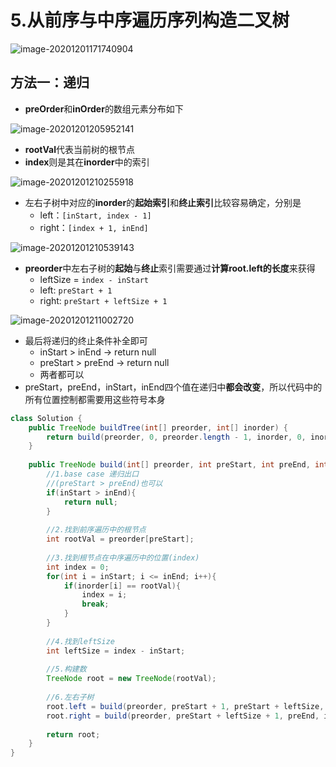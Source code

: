 # 5.从前序与中序遍历序列构造二叉树

![image-20201201171740904](https://raw.githubusercontent.com/TWDH/Leetcode-From-Zero/master/img/image-20201201171740904.png)

## 方法一：递归

* **preOrder**和**inOrder**的数组元素分布如下

![image-20201201205952141](https://raw.githubusercontent.com/TWDH/Leetcode-From-Zero/master/img/image-20201201205952141.png)

* **rootVal**代表当前树的根节点
* **index**则是其在**inorder**中的索引

![image-20201201210255918](https://raw.githubusercontent.com/TWDH/Leetcode-From-Zero/master/img/image-20201201210255918.png)

* 左右子树中对应的**inorder**的**起始索引**和**终止索引**比较容易确定，分别是
  * left：`[inStart, index - 1]`
  * right：`[index + 1, inEnd]`

![image-20201201210539143](https://raw.githubusercontent.com/TWDH/Leetcode-From-Zero/master/img/image-20201201210539143.png)

* **preorder**中左右子树的**起始**与**终止**索引需要通过**计算root.left的长度**来获得
  * leftSize = `index - inStart`
  * left: `preStart + 1`
  * right: `preStart + leftSize + 1`

![image-20201201211002720](https://raw.githubusercontent.com/TWDH/Leetcode-From-Zero/master/img/image-20201201211002720.png)

* 最后将递归的终止条件补全即可
  * inStart > inEnd -> return null
  * preStart > preEnd -> return null
  * 两者都可以
* preStart，preEnd，inStart，inEnd四个值在递归中**都会改变**，所以代码中的所有位置控制都需要用这些符号本身

```java
class Solution {
    public TreeNode buildTree(int[] preorder, int[] inorder) {
        return build(preorder, 0, preorder.length - 1, inorder, 0, inorder.length - 1);
    }
    
    public TreeNode build(int[] preorder, int preStart, int preEnd, int[] inorder, int inStart, int inEnd){
        //1.base case 递归出口
        //(preStart > preEnd)也可以
        if(inStart > inEnd){
            return null;
        }
        
        //2.找到前序遍历中的根节点
        int rootVal = preorder[preStart];
        
        //3.找到根节点在中序遍历中的位置(index)
        int index = 0;
        for(int i = inStart; i <= inEnd; i++){
            if(inorder[i] == rootVal){
                index = i;
                break;
            }
        }
        
        //4.找到leftSize
        int leftSize = index - inStart;
        
        //5.构建数
        TreeNode root = new TreeNode(rootVal);
        
        //6.左右子树
        root.left = build(preorder, preStart + 1, preStart + leftSize, inorder, inStart, index -1);
        root.right = build(preorder, preStart + leftSize + 1, preEnd, inorder, index + 1, inEnd);
        
        return root;
    }
}
```

